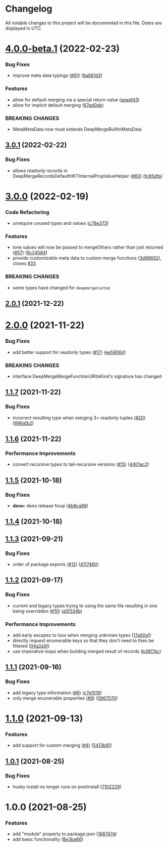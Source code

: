 # Changelog
All notable changes to this project will be documented in this file. Dates are displayed in UTC.

# [4.0.0-beta.1](https://github.com/RebeccaStevens/deepmerge-ts/compare/v3.0.1...v4.0.0-beta.1) (2022-02-23)


### Bug Fixes

* improve meta data typings ([#61](https://github.com/RebeccaStevens/deepmerge-ts/issues/61)) ([9a881d3](https://github.com/RebeccaStevens/deepmerge-ts/commit/9a881d3e55762da03b0d0f465d7e958d81fd0958))


### Features

* allow for default merging via a special return value ([aeaefd3](https://github.com/RebeccaStevens/deepmerge-ts/commit/aeaefd32d234b97ceec93fc0e8e7c949f734930e))
* allow for implicit default merging ([67ed0db](https://github.com/RebeccaStevens/deepmerge-ts/commit/67ed0db05492a2e8db8a1e49d6ab8aed678dedca))


### BREAKING CHANGES

* MetaMetaData now must extends DeepMergeBuiltInMetaData

## [3.0.1](https://github.com/RebeccaStevens/deepmerge-ts/compare/v3.0.0...v3.0.1) (2022-02-22)


### Bug Fixes

* allows readonly records in DeepMergeRecordsDefaultHKTInternalPropValueHelper ([#60](https://github.com/RebeccaStevens/deepmerge-ts/issues/60)) ([fc85dfa](https://github.com/RebeccaStevens/deepmerge-ts/commit/fc85dfa0cc579de127c8458e808f81cbca84d090))

# [3.0.0](https://github.com/RebeccaStevens/deepmerge-ts/compare/v2.0.1...v3.0.0) (2022-02-19)


### Code Refactoring

* unrequire unused types and values ([c78e373](https://github.com/RebeccaStevens/deepmerge-ts/commit/c78e3736fe725008b745a302233afacb2155db94))


### Features

* lone values will now be passed to mergeOthers rather than just returned ([#57](https://github.com/RebeccaStevens/deepmerge-ts/issues/57)) ([9c24584](https://github.com/RebeccaStevens/deepmerge-ts/commit/9c245846f8afbd8bc0fbe2a28626e6461f41ea53))
* provide customizable meta data to custom merge functions ([3d96692](https://github.com/RebeccaStevens/deepmerge-ts/commit/3d96692386c363e3f4250b267cac1d78231457ff)), closes [#33](https://github.com/RebeccaStevens/deepmerge-ts/issues/33)


### BREAKING CHANGES

* some types have changed for `deepmergeCustom`

## [2.0.1](https://github.com/RebeccaStevens/deepmerge-ts/compare/v2.0.0...v2.0.1) (2021-12-22)

# [2.0.0](https://github.com/RebeccaStevens/deepmerge-ts/compare/v1.1.7...v2.0.0) (2021-11-22)


### Bug Fixes

* add better support for readonly types ([#17](https://github.com/RebeccaStevens/deepmerge-ts/issues/17)) ([ee59064](https://github.com/RebeccaStevens/deepmerge-ts/commit/ee5906448bcc0fabef2a2b8e215d4c309d30b4db))


### BREAKING CHANGES

* interface DeepMergeMergeFunctionURItoKind's signature has changed

## [1.1.7](https://github.com/RebeccaStevens/deepmerge-ts/compare/v1.1.6...v1.1.7) (2021-11-22)


### Bug Fixes

* incorrect resulting type when merging 3+ readonly tuples ([#20](https://github.com/RebeccaStevens/deepmerge-ts/issues/20)) ([696a1b2](https://github.com/RebeccaStevens/deepmerge-ts/commit/696a1b21ce225e11e38ee9ef3b92a28cf3ed6a4c))

## [1.1.6](https://github.com/RebeccaStevens/deepmerge-ts/compare/v1.1.5...v1.1.6) (2021-11-22)


### Performance Improvements

* convert recursive types to tail-recursive versions ([#15](https://github.com/RebeccaStevens/deepmerge-ts/issues/15)) ([4401ac2](https://github.com/RebeccaStevens/deepmerge-ts/commit/4401ac2d1651093ab855d3d4bdf6c9628c0767ab))

## [1.1.5](https://github.com/RebeccaStevens/deepmerge-ts/compare/v1.1.4...v1.1.5) (2021-10-18)


### Bug Fixes

* **deno:** deno release fixup ([4b8ca98](https://github.com/RebeccaStevens/deepmerge-ts/commit/4b8ca9868de78228244b099dc2040c4cb16a649d))

## [1.1.4](https://github.com/RebeccaStevens/deepmerge-ts/compare/v1.1.3...v1.1.4) (2021-10-18)

## [1.1.3](https://github.com/RebeccaStevens/deepmerge-ts/compare/v1.1.2...v1.1.3) (2021-09-21)


### Bug Fixes

* order of package exports ([#12](https://github.com/RebeccaStevens/deepmerge-ts/issues/12)) ([4117460](https://github.com/RebeccaStevens/deepmerge-ts/commit/41174607ee57568f123e1a5661f635d5d54f7c0c))

## [1.1.2](https://github.com/RebeccaStevens/deepmerge-ts/compare/v1.1.1...v1.1.2) (2021-09-17)


### Bug Fixes

* current and legacy types trying to using the same file resulting in one being overridden ([#10](https://github.com/RebeccaStevens/deepmerge-ts/issues/10)) ([a5f334b](https://github.com/RebeccaStevens/deepmerge-ts/commit/a5f334b2c4f6735383ea419dd6d3206bcc0afe4a))


### Performance Improvements

* add early escapes to loos when merging unknown types ([17a92e1](https://github.com/RebeccaStevens/deepmerge-ts/commit/17a92e1676a6b6c20f7e3fb1cc966ed5673dccf6))
* directly request enumerable keys so that they don't need to then be filtered ([04a2a5f](https://github.com/RebeccaStevens/deepmerge-ts/commit/04a2a5fb24b1086c8130203451c2836f196e92c6))
* use imperative loops when building merged result of records ([b36f7bc](https://github.com/RebeccaStevens/deepmerge-ts/commit/b36f7bcec43858658c06f8f4ac6deb17a9d7b2fe))

## [1.1.1](https://github.com/RebeccaStevens/deepmerge-ts/compare/v1.1.0...v1.1.1) (2021-09-16)


### Bug Fixes

* add legacy type information ([#6](https://github.com/RebeccaStevens/deepmerge-ts/issues/6)) ([c7e1019](https://github.com/RebeccaStevens/deepmerge-ts/commit/c7e1019f86818fe95b9f6291f2a09f077337a7f9))
* only merge enumerable properties ([#8](https://github.com/RebeccaStevens/deepmerge-ts/issues/8)) ([0967070](https://github.com/RebeccaStevens/deepmerge-ts/commit/0967070d30427bb33f0c78793d61a9411dde3b49))

# [1.1.0](https://github.com/RebeccaStevens/deepmerge-ts/compare/v1.0.1...v1.1.0) (2021-09-13)


### Features

* add support for custom merging ([#4](https://github.com/RebeccaStevens/deepmerge-ts/issues/4)) ([5413b81](https://github.com/RebeccaStevens/deepmerge-ts/commit/5413b81c0a568c798ff70081966dd9a0ace5fe3f))

## [1.0.1](https://github.com/RebeccaStevens/deepmerge-ts/compare/v1.0.0...v1.0.1) (2021-08-25)


### Bug Fixes

* husky install no longer runs on postinstall ([7102229](https://github.com/RebeccaStevens/deepmerge-ts/commit/7102229a7078fef17ba2a24c9814a844fb525c67))

# 1.0.0 (2021-08-25)


### Features

* add "module" property to package.json ([168747d](https://github.com/RebeccaStevens/deepmerge-ts/commit/168747daef0b49ab8ac3b0491fda965776eef2c2))
* add basic functionality ([8e3ba66](https://github.com/RebeccaStevens/deepmerge-ts/commit/8e3ba66973d6e35cc421149a00a45b7c55c1de45))

